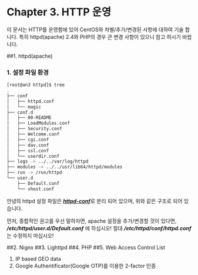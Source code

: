 # Chapter 3. HTTP 운영

이 문서는 HTTP를 운영함에 있어 CentOS와 차별/추가/변경된 사항에 대하여 기술 합니다. 특히 httpd(apache) 2.4와 PHP의 경우 큰 변경 사항이 있으니 참고 하시기 바랍니다.

##1. httpd(apache)
### 1. 설정 파일 환경

```bash
[root@an3 httpd]$ tree
.
├── conf
│   ├── httpd.conf
│   └── magic
├── conf.d
│   ├── 00-README
│   ├── LoadModules.conf
│   ├── Security.conf
│   ├── Welcome.conf
│   ├── cgi.conf
│   ├── dav.conf
│   ├── ssl.conf
│   └── userdir.conf
├── logs -> ../../var/log/httpd
├── modules -> ../../usr/lib64/httpd/modules
├── run -> /run/httpd
└── user.d
    ├── Default.conf
    └── vhost.conf

```

안녕의 httpd 설정 파일은 [***httpd-conf***](pkg-core-httpd-conf.md)로 분리 되어 있으며, 위와 같은 구조로 되어 있습니다.

먼저, 종합적인 권고를 우선 말하자면, apache 설정을 추가/변경할 것이 있다면, ***/etc/httpd/user.d/Default.conf*** 에 하십시오! 절대 ***/etc/httpd/conf/httpd.conf***는 수정하지 마십시오!

##2. Nignx
##3. Lighttpd
##4. PHP
##5. Web Access Control List
  1. IP based GEO data
  2. Google Authentificator(Google OTP)를 이용한 2-factor 인증
